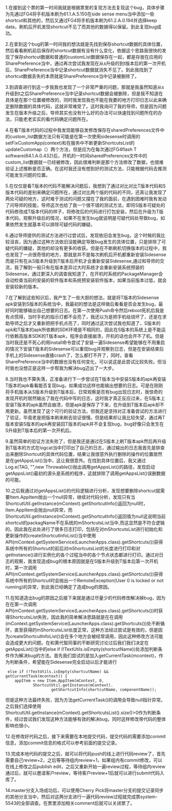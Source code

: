 1.在接到这个票的第一时间我就是根据票里的复现方法去复现这个bug，具体步骤为先通过FG4将手机版本刷为61.1.A.5.150在side sense menu当中添加一些shortcut和其他的，然后又通过FG4将手机版本刷为61.2.A.0.194并选择keep data，刷机后开机发现shortcut不见了而其他的数据得以保留。到此复现bug成功。

2.在拿到这个bug的第一时间我的想法就是先找到保存shortcut数据的具体位置，然后看看刷机前后保存的shortcut数据有没有什么变化，依据这个思路我很快的发现了保存shortcut数据和普通的customList数据保存在一起，都是存放在应用的SharePreference当中，通过再次尝试我发现在从s升级的到t版本后的第一次开机后，SharePreference当中记录shortcut数据就消失不见了。到此我找到了shortcut数据丢失的本质就是SharePreference当中记录被删除了。

3.到调查进行到这一步我我也发现了一个非常严重的问题，那就是我虽然知道从s升级到t之后SharePreference当中记录shortcut数据会被删除，但是我不知道在具体是在那个位置被修改的，同时我发现我也不能在我要的地方打印日志以此来确定删除数据的具体代码，这就非常难受了。这时我询问了我的导师，但是因为问题发生在版本升级之后，导师其实也没有什么好的办法可以快速找到问题所在的办法，只能老老实实的看代码确定问题所在。

4.在看T版本代码的过程中我发现能够自发修改保存在sharedPreferences文件中的custom_list数据方法只有可能是在第一次使用sidesense时调用的setFixCustomApp(context)和在服务中不断更新ShortcutsList的updateCustomap（）两个方法，但是应为在每次通过FG4flash T software(64.1.A.0.432)后，开机的一时间sharedPreferences文件中的custom_list数据就一已经被修改，因此很难判断是那个方法修改了数据，也很难验证上述推断是否正确。在这时我还没有想到好的测试方法，只能根据代码去推测可能发生问题的位置。

5.在仅仅是看T版本的代码不能解决问题后，我想到了通过对比对比T版本代码和S版本代码的差别来确定问题所在，通过对比两个版的代码的不同，还真让我发现了两处可疑的地方，这时难于测试的问题又摆在了我的面前，在遇到困难时我有发动了问导师的技能，导师这次也给了我一个很不错的测试方法，即将S版本可疑处的代码修改成T版本代码的样子，将修改后的代码进行打包安装，然后在升级为T版本代码，观察升级后的情况，如果不在发生bug就说明是可疑代码处导致bug，如果依然发生就基本可以排除可疑代码的嫌疑。

6.通过导师提供的测试方法进行过尝试后，发现依旧会发生bug，这个时候的我比较沮丧，因为通过这种方法依旧没能确定导致bug发生的具体位置，只是排除了可疑代码的嫌疑，其他的却没有更多的收获。但是在不断刷机切换版本的过程中，我也发现了一点很奇怪的地方，那就是并不是每次刷机后开机都重新安装Sidesense而是只有在从S版本升级到T版本后开机才会重新安装Sidesense,通过和导师的交流，我了解到一般只有在版本差异过大时系统才会重新安装系统预装的Sidesense，通过更深入的调查我知道了，在开机时系统的PackageManager会自动检查当前的安装的软件版本和系统预安装软件版本，如果当前版本过低，就会安装较新的版本。

7.在了解到这些知识后，我产生了一些大胆的想法，就是将T版本的Sidesense apk安装到S版本的系统当中，我最初的想法是这样做后看看是否会发生bug，最好同时能够输出自己想要的日志。在第一次使用Push命令然后reboot死机后我是有点慌得，当时手机的指示灯都不会亮了，我还以为是把手机给烧坏了，还是在求助导师之后才又重新把把手机点亮了，同时通过这次尝试我也知道了，S版本的apk和T版本的apk所依赖的SDK环境是不相同的，因此在S版本的系统上是不能运行依赖高版本SDK的T版本apk，程序会直接崩溃，开机的话也会开不了机。但是当时我还是不死心的用install命令尝试了安装一遍Sidesense希望能够在不用重启的情况下安装T版本的Sidesense可以重现bug并观察到日志，但是在安装结束后手机上的Sidesense直接crash了，怎么都打不开了，同时，查看SharePreference当中的数据也没有任何变化，可以说这是此尝试比较失败。但当时我也没想正是这样一步帮我为解决bug迈出了一大步。

8.当时我也不算失落，正准备进行下一步尝试在T版本当中安装S版本的apk再安装T版本的apk看看能否复现bug，如果成功这样也能输出想要的日志。可是在刚刚将手机版本从S版本升级到T版本后，日常观察是否有bug出现日志时，我惊奇的发现开机时居然输出了我在代码中写的日志，这时我才真正反应过来，在S版本上安装T版本的apk虽然会崩溃，但是apk是保存了下来，在升级到T版本后apk却不用更新。虽然发现了这个可行的验证方法，但我还是坚持对正准备尝试的方法进行了验证，毕竟老是把版本刷来刷去验证很慢。但是结果却让我比较失望，通过再T版本安装S版本的apk再安装回T版本的apk并不会复现bug，bug好像只会发生在S升级到T版本后的第一次开机后。

9.虽然简单的验证方法失败了，但是我还是通过在S版本上刷T版本apk然后再升级到T版本的方式在logcat当中打印出了自己的日志，通过输出的日志我首先是排查出来删除Shortcut的具体代码位置，结果让我很意外执行删除的操作的位置居然是在getAppsList()当中，这让我很意外。在找到具体位置后，我又通过Log.e(TAG, "",new Throwable())抛出调用getAppsList()的路径，发现启动getAppsList()最初的源头是系统的程序，这就排除了调用getAppsList()误删数据的可能。

10.之后我通过对getAppsList()的代码逻辑进行分析，发现想要删除shortcut就需要Item.AppItem抛出一个null异常，继续对代码分析，发现只有当ShortcutUtil.getInstance(mContext).getShortcutInfo()返回为null时，Item.AppItem会抛出null异常，而ShortcutUtil.getInstance(mContext).getShortcutInfo()返回值为null这说明当前shortcut的packagName不在系统的mShortcutsList当中,而这显然是不符合逻辑的。因此我在此处进行了很多日志打印，包括在对mShortcutsList进行初始化和更新操作的createShortcutInfoList()当中使用API(mContext.getSystemService(LauncherApps.class).getShortcuts())获得系统中所有的Shortcut的前后对mShortcutsList的长度进行打印和对getInstance()进行实例化的各个过程当中的各个节点状态都进行打印。通过对日志的观察，我发现造成bug的根本原因就是在S版本升级到T版本后第一次开机时，第一次调用API(mContext.getSystemService(LauncherApps.class).getShortcuts())获得系统中所有的Shortcut时会抛出一个RemoteException(User 0 is locked or not running)的异常，到此我已经确定了造成bug的原因。

11.在知道造出bug的原因之后接下来就是通过尽量少的代码修改解决掉bug，因为在在第一次调用API(mContext.getSystemService(LauncherApps.class).getShortcuts())时获得ShortcutsList失败，因此我的简单解决思路就是在在调用(mContext.getSystemService(LauncherApps.class).getShortcuts())处不断循环，直至获得的mShortcutsList长度正常，这种方法经过尝试是有效的，但是因为createShortcutInfoList()会在多个地方会被经常调用，因此这种修改方法可能会造成更大的问题。在和黄代智同事的不断研究讨论过后我们我们决定在getAppsList()当中的else if (!TextUtils.isEmpty(shortcutName))处添加判断条件作为解决bug的方法。首先我们尝试的是加入getCurrentTask(mcontext)，作为判断条件，希望能在Sidesense完全启动以后才能进行

```
 else if (!TextUtils.isEmpty(shortcutName) && getCurrentTask(mcontext)) {
    appItem = new Item.AppItem(mContext, 0,
            ShortcutUtil.getInstance(mContext).
                    getShortcutInfo(shortcutName, componentName));
```

但是这种方法最终失败，因为方法getCurrentTask()的调用会导致null指针异常。之后我们选择使用ShortcutUtil.getInstance(mContext).getShortcutsList().size()>0作为判断条件，经过尝试我们发现这种方法能够有效的解决bug，同时这样修改带代码的整体影响也很小。

12.在修改好代码之后，接下来需要在本地提交代码，提交代码的需要添加commit信息，添加commit信息的格式可以参考前面的提交记录。

13.完成本地代码的提交之后，就可以将代码push的线上进行代码review了，首先需要自己review+2，之后等等待组内review+1，如果组内有commit修改，可以在线上修改之后publish edit，之后又重新开始一遍review过程，等待组内review通过后，就可以邀请客户review，等待客户review+1后就可以进行submit代码入库了。

14.master分支入场成功后，可以使用Cherry Pick将master分支的提交记录同步的其他分支当中，然后对这两分支进行一遍代码review过程就完成票system-5543的全部调查。在票里添加相关comment后就可以关闭票了。

